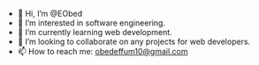 - 👋 Hi, I’m @EObed
- 👀 I’m interested in software engineering.
- 🌱 I’m currently learning web development.
- 💞️ I’m looking to collaborate on any projects for web developers. 
- 📫 How to reach me: obedeffum10@gmail.com

<!---
EObed/EObed is a ✨ special ✨ repository because its `README.md` (this file) appears on your GitHub profile.
You can click the Preview link to take a look at your changes.
--->

